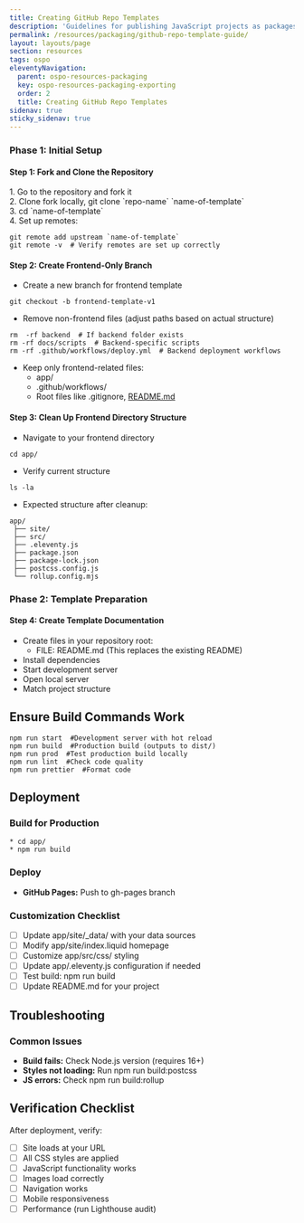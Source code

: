 ```yaml
---
title: Creating GitHub Repo Templates
description: 'Guidelines for publishing JavaScript projects as packages'
permalink: /resources/packaging/github-repo-template-guide/
layout: layouts/page
section: resources
tags: ospo
eleventyNavigation:
  parent: ospo-resources-packaging
  key: ospo-resources-packaging-exporting
  order: 2
  title: Creating GitHub Repo Templates
sidenav: true
sticky_sidenav: true
---
```


### **Phase 1: Initial Setup**

#### **Step 1: Fork and Clone the Repository**

1\. Go to the repository and fork it  
2\. Clone fork locally, git clone \`repo-name\` \`name-of-template\`  
3\. cd \`name-of-template\`  
4\. Set up remotes:
```shell
git remote add upstream `name-of-template`  
git remote -v  # Verify remotes are set up correctly
```

#### **Step 2: Create Frontend-Only Branch**

*  Create a new branch for frontend template
```shell  
git checkout -b frontend-template-v1
```

* Remove non-frontend files (adjust paths based on actual structure)  
```shell
rm  -rf backend  # If backend folder exists  
rm -rf docs/scripts  # Backend-specific scripts  
rm -rf .github/workflows/deploy.yml  # Backend deployment workflows
```

* Keep only frontend-related files:  
  * app/  
  * .github/workflows/   
  * Root files like .gitignore, [README.md](http://README.md)

#### **Step 3: Clean Up Frontend Directory Structure**

* Navigate to your frontend directory
```shell
cd app/
```
* Verify current structure  
```shell
ls -la
```
* Expected structure after cleanup:

```shell
app/
 ├── site/
 ├── src/
 ├── .eleventy.js
 ├── package.json
 ├── package-lock.json
 ├── postcss.config.js
 └── rollup.config.mjs
```

### 

### **Phase 2: Template Preparation**

#### **Step 4: Create Template Documentation**

* Create files in your repository root:  
  * FILE: README.md (This replaces the existing README)  
* Install dependencies  
* Start development server  
* Open local server  
* Match project structure

## **Ensure Build Commands Work**
```shell
npm run start  #Development server with hot reload  
npm run build  #Production build (outputs to dist/)  
npm run prod  #Test production build locally  
npm run lint  #Check code quality  
npm run prettier  #Format code
```

## **Deployment**

### **Build for Production**
```shell
* cd app/  
* npm run build
```

### **Deploy**

* **GitHub Pages:** Push to gh-pages branch

### **Customization Checklist**

- [ ] Update app/site/\_data/ with your data sources  
- [ ] Modify app/site/index.liquid homepage  
- [ ] Customize app/src/css/ styling  
- [ ] Update app/.eleventy.js configuration if needed  
- [ ] Test build: npm run build  
- [ ] Update README.md for your project

## **Troubleshooting**

### **Common Issues**

* **Build fails:** Check Node.js version (requires 16+)  
* **Styles not loading:** Run npm run build:postcss  
* **JS errors:** Check npm run build:rollup

## **Verification Checklist**

After deployment, verify:

- [ ] Site loads at your URL  
- [ ] All CSS styles are applied  
- [ ] JavaScript functionality works  
- [ ] Images load correctly  
- [ ] Navigation works  
- [ ] Mobile responsiveness  
- [ ] Performance (run Lighthouse audit)